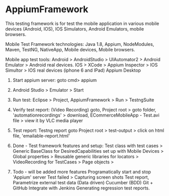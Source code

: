 # AppiumFramework

This testing framework is for test the mobile application in various mobile devices (Android, IOS), IOS Simulators, Android Emulators, mobile browsers.

Mobile Test Framework technologies: 
Java 1.8, Appium, NodeModules, Maven, TestNG, NativeApp, Mobile devices, Mobile browsers.

Mobile app test tools:
Android > AndroidStudio > UIAutomator2 > Android Emulator > Android real devices. 
IOS > XCode > Appium Inspector > IOS Simultor > IOS real devices (iphone 6 and IPad) 
Appium Desktop

1. Start appium server: goto cmd> appium

2. Android Studio > Emulator > Start

3. Run test: 
Eclipse > Project, AppiumFramework > Run > TestngSuite

4. Verify test report: (Video Recording)
goto, Project root > goto folder, 'automationrecordings' > download, ECommerceMobileApp - Test.avi file > view it by VLC media player

5. Test report: Testng report
goto Project root > test-output > click on html file, 'emailable-report.html'

6. Done - Test framework features and setup:
Test class with test cases > Generic BaseClass for DesiredCapabilities set up with Mobile Devices > 
Global properties > Reusable generic libraries for locators > VideoRecording for TestCases >
Page objects > 

7. Todo - will be added more features 
Programatically start and stop 'Appium' server
Test failed > Capturing screen shots
Test report, Parametrize external test data (Data driven)
Cucumber (BDD)
Git + GitHub
Integrate with Jenkins
Generating regression test reports.


